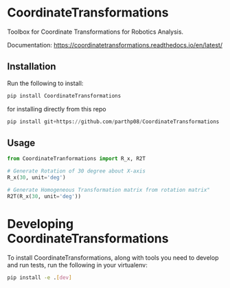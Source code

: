 # CoordinateTransformations
Toolbox for Coordinate Transformations for Robotics Analysis.

Documentation: https://coordinatetransformations.readthedocs.io/en/latest/

## Installation

Run the following to install:

```python
pip install CoordinateTransformations
```

for installing directly from this repo
```python
pip install git+https://github.com/parthp08/CoordinateTransformations
```

## Usage

```python
from CoordinateTranformations import R_x, R2T

# Generate Rotation of 30 degree about X-axis
R_x(30, unit='deg')

# Generate Homogeneous Transformation matrix from rotation matrix"
R2T(R_x(30, unit='deg'))
```

# Developing CoordinateTransformations

To install CoordinateTransformations, along with tools you need to develop and run tests, run the following in your virtualenv:

```bash
pip install -e .[dev]
```
